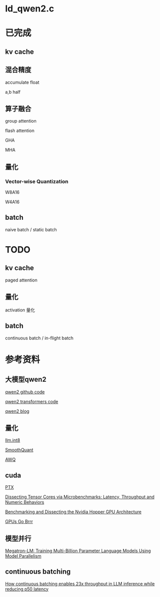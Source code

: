 # ld_qwen2.c

# 已完成
## kv cache
## 混合精度 

accumulate float

a,b half

## 算子融合

group attention

flash attention

GHA

MHA

## 量化
### Vector-wise Quantization
W8A16

W4A16

## batch
naive batch / static batch

# TODO
## kv cache

paged attention

## 量化

activation 量化

## batch
continuous batch / in-flight batch

# 参考资料

## 大模型qwen2
[qwen2 github code](https://github.com/QwenLM/Qwen2)

[qwen2 transformers code](https://github.com/huggingface/transformers/tree/main/src/transformers/models/qwen2)

[qwen2 blog](https://qwenlm.github.io/zh/blog/qwen2/)

## 量化
[llm.int8](https://arxiv.org/pdf/2208.07339)

[SmoothQuant](https://arxiv.org/pdf/2211.10438)

[AWQ](https://arxiv.org/pdf/2306.00978)

## cuda
[PTX](https://docs.nvidia.com/cuda/parallel-thread-execution/)

[Dissecting Tensor Cores via Microbenchmarks:
Latency, Throughput and Numeric Behaviors](https://arxiv.org/pdf/2206.02874)

[Benchmarking and Dissecting the Nvidia Hopper
GPU Architecture](https://arxiv.org/pdf/2402.13499)

[GPUs Go Brrr](https://hazyresearch.stanford.edu/blog/2024-05-12-tk)

## 模型并行
[Megatron-LM: Training Multi-Billion Parameter Language Models Using
Model Parallelism](https://arxiv.org/pdf/1909.08053)

## continuous batching
[How continuous batching enables 23x throughput in LLM inference while reducing p50 latency](https://www.anyscale.com/blog/continuous-batching-llm-inference)
